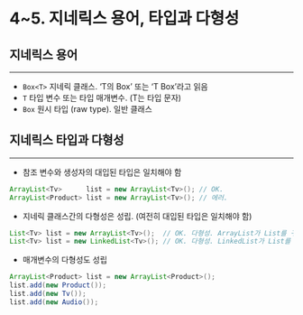 # 4~5. 지네릭스 용어, 타입과 다형성

## 지네릭스 용어

---

- `Box<T>` 지네릭 클래스. ‘T의 Box’ 또는 ‘T Box’라고 읽음
- `T` 타입 변수 또는 타입 매개변수. (T는 타입 문자)
- `Box` 원시 타입 (raw type). 일반 클래스

## 지네릭스 타입과 다형성

---

- 참조 변수와 생성자의 대입된 타입은 일치해야 함

```java
ArrayList<Tv>      list = new ArrayList<Tv>(); // OK.
ArrayList<Product> list = new ArrayList<Tv>(); // 에러.
```

- 지네릭 클래스간의 다형성은 성립. (여전히 대입된 타입은 일치해야 함)

```java
List<Tv> list = new ArrayList<Tv>();  // OK. 다형성. ArrayList가 List를 구현
List<Tv> list = new LinkedList<Tv>(); // OK. 다형성. LinkedList가 List를 구현
```

- 매개변수의 다형성도 성립

```java
ArrayList<Product> list = new ArrayList<Product>();
list.add(new Product());
list.add(new Tv());
list.add(new Audio());
```